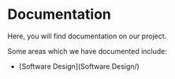 # Documentation

Here, you will find documentation on our project. 

Some areas which we have documented include:

- [Software Design](Software Design/)
